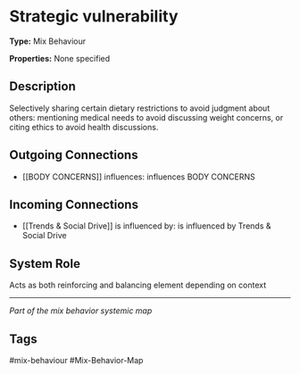 # Strategic vulnerability

**Type:** Mix Behaviour

**Properties:** None specified

## Description
Selectively sharing certain dietary restrictions to avoid judgment about others: mentioning medical needs to avoid discussing weight concerns, or citing ethics to avoid health discussions.

## Outgoing Connections
- [[BODY CONCERNS]] influences: influences BODY CONCERNS

## Incoming Connections
- [[Trends & Social Drive]] is influenced by: is influenced by Trends & Social Drive

## System Role
Acts as both reinforcing and balancing element depending on context

---
*Part of the mix behavior systemic map*

## Tags
#mix-behaviour #Mix-Behavior-Map

